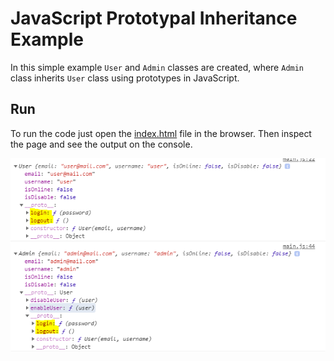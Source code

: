 # JavaScript Prototypal Inheritance Example
In this simple example `User` and `Admin` classes are created, where `Admin` class inherits `User` class using prototypes in JavaScript.


## Run
To run the code just open the [index.html](./index.html) file in the browser. Then inspect the page and see the output on the console.

![Console Output](./assets/consoleOutput.png)